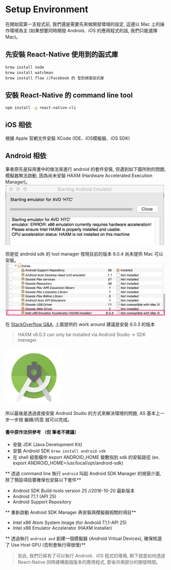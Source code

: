 # Setup Environment
在開始寫第一支程式前, 我們還是需要先來做開發環境的設定, 這邊以 Mac 上的操作環境為主 (如果想要同時開發 Android、iOS 的應用程式的話, 我們只能選擇 Mac)。

## 先安裝 React-Native 使用到的函式庫
``` bash
brew install node
brew install watchman
brew install flow //Facebook 的 型別檢查函式庫
```

## 安裝 React-Native 的 command line tool
``` bash
npm install -g react-native-cli
```

## iOS 相依
根據 Apple 官網文件安裝 XCode (IDE、iOS模擬器、iOS SDK)

## Android 相依
筆者原先是採用書中的做法來進行 android 的套件安裝, 但遇到如下圖所附的問題, 模擬器無法啟動, 因為尚未安裝 HAXM (Hardware Accelerated Execution Manager)。
![](StartEmulatorFail.jpg)

但是從 android sdk 的 tool manager 發現目前的版本 6.0.4 尚未提供 Mac 可以安裝。
![](InstallFail.jpg)

在 [StackOverflow Q&A](http://stackoverflow.com/questions/39739984/intel-haxm-6-0-4-not-compatible-with-macos), 上面提供的 work around 建議是安裝 6.0.3 的版本

> HAXM v6.0.3 can only be installed via Android Studio -> SDK manager.

![](AndroidStudio.jpg)

所以最後是透過直接安裝 Android Studio 的方式來解決環境的問題, AS 基本上一步一步按 繼續/同意 就可以完成。

#### 書中原作法供參考 （但 筆者不建議）
* 安裝 JDK (Java Development Kit)
* 安裝 Android SDK `brew install android-sdk`
* 在 shell 組態檔中 export ANDROID_HOME 變數指到 sdk 的安裝路徑 (ex. export ANDROID_HOME=/usr/local/opt/android-sdk)

** 透過 command line 執行 `android` 叫起 Android SDK Manager 的視窗介面, 除了預設項目要確保也安裝以下套件**

* Android SDK Build-tools version 25 //2016-10-20 最新版本
* Android 7.1.1 (API 25)
* Android Support Repository

** 重新啟動 Android SDK Manager 再安裝與模擬器相關的項目**

* Intel x86 Atom System Image (for Android 7.1.1-API 25)
* Intel x86 Emulator Accelerator (HAXM installer)

** 透過執行 `android avd` 創建一個模擬器 (Android Vritual Devices), 確保核選了 Use Host GPU (否則會執行得很慢)**

> 到此, 我們已經有了可以執行 Android、iOS 程式的環境, 剩下就是如何透過 React-Native 同時建構兩個版本的應用程式, 節省共用部分的開發時間。